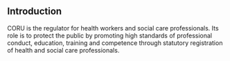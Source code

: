 ##  Introduction

CORU is the regulator for health workers and social care professionals. Its
role is to protect the public by promoting high standards of professional
conduct, education, training and competence through statutory registration of
health and social care professionals.
